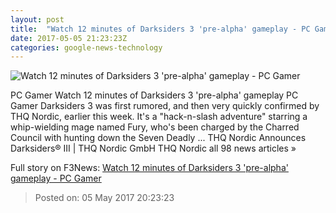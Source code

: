 ```yaml
---
layout: post
title:  "Watch 12 minutes of Darksiders 3 'pre-alpha' gameplay - PC Gamer"
date: 2017-05-05 21:23:23Z
categories: google-news-technology
---
```


![Watch 12 minutes of Darksiders 3 'pre-alpha' gameplay - PC Gamer](http://cdn.mos.cms.futurecdn.net/Jk2ofLKhjmHSZcwxABU9GW-1200-80.jpg)

PC Gamer Watch 12 minutes of Darksiders 3 'pre-alpha' gameplay PC Gamer Darksiders 3 was first rumored, and then very quickly confirmed by THQ Nordic, earlier this week. It's a "hack-n-slash adventure" starring a whip-wielding mage named Fury, who's been charged by the Charred Council with hunting down the Seven Deadly ... THQ Nordic Announces Darksiders® III | THQ Nordic GmbH THQ Nordic all 98 news articles »


Full story on F3News: [Watch 12 minutes of Darksiders 3 'pre-alpha' gameplay - PC Gamer](http://www.f3nws.com/n/2W3HjD)

> Posted on: 05 May 2017 20:23:23
